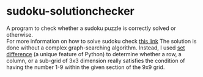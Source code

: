 sudoku-solutionchecker
======================
A program to check whether a sudoku puzzle is correctly solved or otherwise.<br>
For more information on how to solve sudoku check <a href="http://en.wikipedia.org/wiki/Sudoku">this link</a>
The solution is done without a complex graph-searching algorithm. Instead, I used <a href = "http://en.wikibooks.org/wiki/Python_Programming/Sets#Set_Difference">set difference</a> (a unique feature of Python) to determine whether a row, a column, or a sub-grid of 3x3 dimension really satisfies the condition of having the number 1-9 within the given section of the 9x9 grid.

